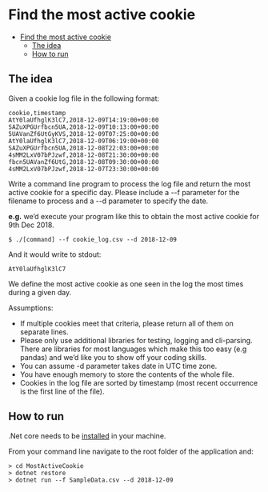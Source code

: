 # Find the most active cookie

- [Find the most active cookie](#find-the-most-active-cookie)
  - [The idea](#the-idea)
  - [How to run](#how-to-run)

## The idea
Given a cookie log file in the following format:

```
cookie,timestamp
AtY0laUfhglK3lC7,2018-12-09T14:19:00+00:00
SAZuXPGUrfbcn5UA,2018-12-09T10:13:00+00:00
5UAVanZf6UtGyKVS,2018-12-09T07:25:00+00:00
AtY0laUfhglK3lC7,2018-12-09T06:19:00+00:00
SAZuXPGUrfbcn5UA,2018-12-08T22:03:00+00:00
4sMM2LxV07bPJzwf,2018-12-08T21:30:00+00:00
fbcn5UAVanZf6UtG,2018-12-08T09:30:00+00:00
4sMM2LxV07bPJzwf,2018-12-07T23:30:00+00:00
```

Write a command line program to process the log file and return the most active cookie for a specific day. Please include a --f parameter for the filename to process and a --d parameter to specify the date.

**e.g.** we’d execute your program like this to obtain the most active cookie for 9th Dec 2018.

`$ ./[command] --f cookie_log.csv --d 2018-12-09`

And it would write to stdout:

`AtY0laUfhglK3lC7`

We define the most active cookie as one seen in the log the most times during a given day.

Assumptions:
* If multiple cookies meet that criteria, please return all of them on separate lines.
* Please only use additional libraries for testing, logging and cli-parsing. There are libraries for most languages which make this too easy (e.g pandas) and we’d like you to show off your coding skills.
* You can assume -d parameter takes date in UTC time zone.
* You have enough memory to store the contents of the whole file.
* Cookies in the log file are sorted by timestamp (most recent occurrence is the first line of the file).

## How to run
.Net core needs to be [installed](https://docs.microsoft.com/en-us/dotnet/core/install/) in your machine.

From your command line navigate to the root folder of the application and:
```
> cd MostActiveCookie
> dotnet restore
> dotnet run --f SampleData.csv --d 2018-12-09
```